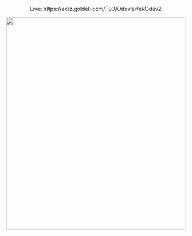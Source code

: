 <p align="center">Live: https://ediz.goldeli.com/FLO/Odevler/ekOdev2 </p>
<p align="center">
<img src="https://user-images.githubusercontent.com/38820143/204077991-87c8ad2d-cb5f-492a-90c8-7b3da9991d31.mov" width="467" height="553" />
</p>
